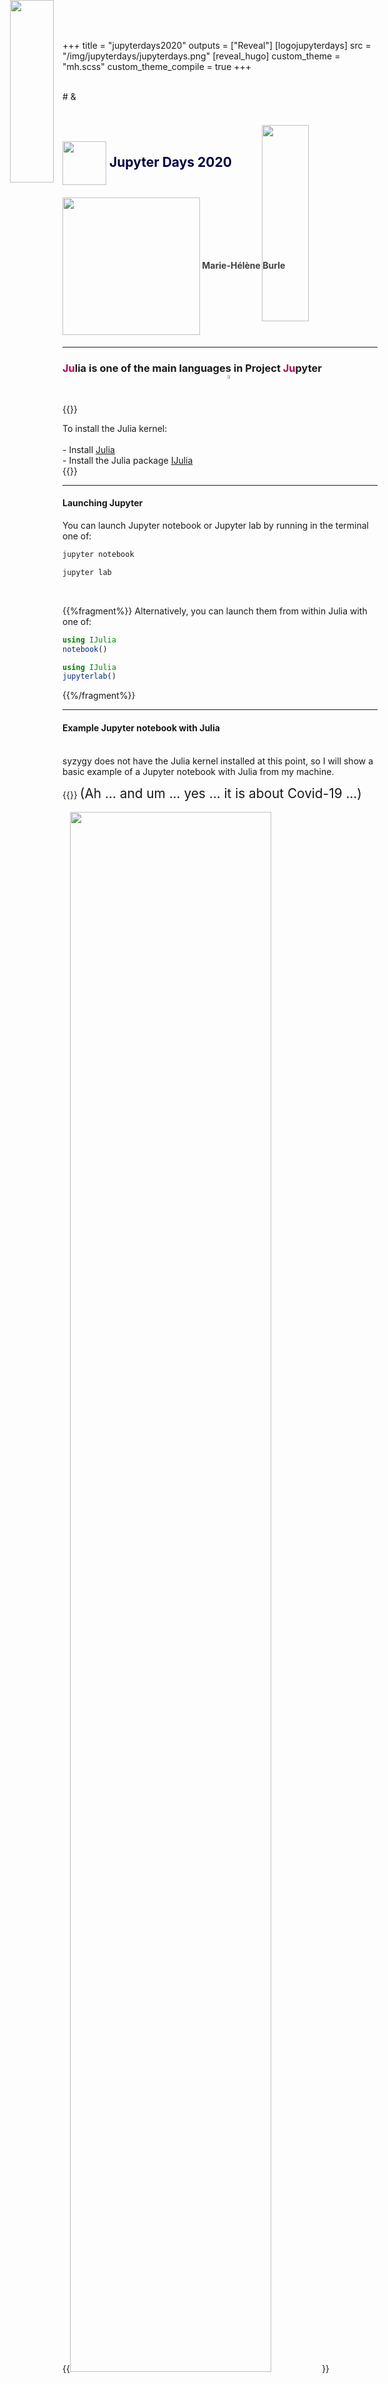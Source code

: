 +++
title = "jupyterdays2020"
outputs = ["Reveal"]
[logojupyterdays]
src = "/img/jupyterdays/jupyterdays.png"
[reveal_hugo]
custom_theme = "mh.scss"
custom_theme_compile = true
+++

<img src="/img/jl/julia.svg" style="position: absolute; top: 0%; left: 15%; width: 27%;">
<br>
# &
<img src="/img/jupyter/jupyter_logo.svg.png" style="position: absolute; top: 5%; left: 57%; width: 28%;">

<br>
<br>
<br>

## <div style="color: #000041"><span style="vertical-align: middle"><img src="/img/jupyterdays/ubc.png" alt="" height="" width="70"></span> Jupyter Days 2020</div>

#### <div style="color: #404040"><span style="vertical-align: middle"><img src="/img/wg_white_removed_medium.png" alt="" height="" width="220"></span> Marie-Hélène Burle</div>

---

### <b><font color="#b30059">Ju</font></b>lia is one of the main languages in Project <b><font color="#b30059">Ju</font></b>pyter
<br>

{{<fragment>}}
<div class="debugbox-block">
To install the Julia kernel: <br>
<br>
- Install <a href="https://julialang.org/" target="_blank">Julia</a> <br>
- Install the Julia package <a href="https://github.com/JuliaLang/IJulia.jl" target="_blank">IJulia</a>
</div>
{{</fragment>}}

---

#### Launching Jupyter

You can launch Jupyter notebook or Jupyter lab by running in the terminal one of:

```sh
jupyter notebook
```
```sh
jupyter lab
```
<br>

{{%fragment%}}
Alternatively, you can launch them from within Julia with one of:

```julia
using IJulia
notebook()
```
```julia
using IJulia
jupyterlab()
```
{{%/fragment%}}

---

#### Example Jupyter notebook with Julia
<br>
syzygy does not have the Julia kernel installed at this point, so I will show a basic example of a Jupyter notebook with Julia from my machine.
<br>

{{<fragment>}}
<span style="font-size: 1.3rem;">(Ah ... and um ... yes ... it is about Covid-19 ...)</span>
<br>
<br>
{{<img src="https://imgs.xkcd.com/comics/coronavirus_charts.png" title="" width="80%" line-height="0rem">}}
&emsp;&emsp;&emsp;&emsp;&emsp;&emsp;&emsp;&emsp;&emsp;&emsp;&emsp;&emsp;&emsp;&emsp;&emsp;&emsp;&emsp;&emsp;&emsp;&emsp;&emsp;&ensp;&ensp;From <a href="https://xkcd.com/">xkcd</a>
{{</img>}}
{{</fragment>}}

---

#### From Julia notebook to script
<br>

{{%fragment%}}
###### <div align="left"><a href="https://github.com/jupyter/nbconvert" target="_blank">nbconvert</a>: convert a Jupyter notebook to a Julia `.jl` script</div>

```sh
jupyter nbconvert --to script julia_notebook.ipynb
```
{{%/fragment%}}

<br>

{{%fragment%}}
###### <div align="left"><a href="https://github.com/stevengj/NBInclude.jl" target="_blank">NBInclude</a>: source a Jupyter notebook within a Julia `.jl` script</div>

```julia
using NBInclude
@nbinclude("julia_notebook.ipynb")
```
{{%/fragment%}}

---

#### Julia's version of literate programming:<br>the Literate package
<br>

{{%fragment%}}
###### <div align="left"><a href="https://github.com/fredrikekre/Literate.jl" target="_blank">Literate</a> is Julia's take at literate programming</div>

Julia scripts written with the proper syntax can be converted to any of: markdown pages (e.g. for package documentation), Julia code cleaned of all metadata, and <b>Jupyter notebooks</b>
{{%/fragment%}}

{{%fragment%}}
Let's have a look at <a href="https://fredrikekre.github.io/Literate.jl/v2/generated/example/" target="_blank">their demo example</a>
{{%/fragment%}}

<br>

{{%fragment%}}
###### <div align="left"><a href="https://github.com/oxinabox/ipynb2LiterateJulia" target="_blank">ipynb2LiterateJulia</a> converts from Jupyter nb to Literate scripts</div>
{{%/fragment%}}

{{%fragment%}}
Let's look at their demo example
{{%/fragment%}}

---

<img src="/img/jupyter/jupyter_logo.svg.png" style="position: absolute; top: 15%; left: 51.3%; width: 4%;">

# <span style="font-size: 5.0rem; font-variant: small-caps">Questions?</span>
